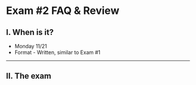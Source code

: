 # Exam #2 FAQ & Review

## I. When is it?
- Monday 11/21
- Format - Written, similar to Exam #1

<hr>

## II. The exam
